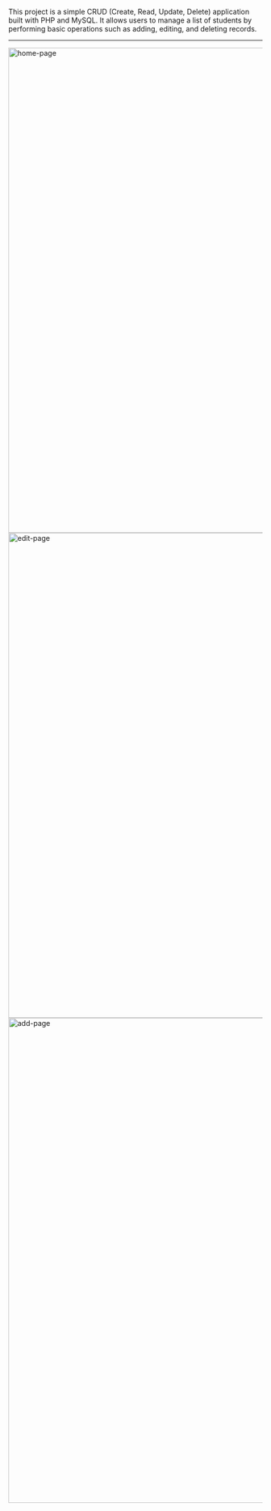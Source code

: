 This project is a simple CRUD (Create, Read, Update, Delete) application built with PHP and MySQL. It allows users to manage a list of students by performing basic operations such as adding, editing, and deleting records. 

---

<img width="960" alt="home-page" src="https://github.com/raflizocky/web-projects/assets/111034180/fe2c0278-7269-4a94-b1cf-99d4f76bd591">
<img width="960" alt="edit-page" src="https://github.com/raflizocky/web-projects/assets/111034180/89060e6e-d197-4966-8b88-f5b6000dafdf">
<img width="960" alt="add-page" src="https://github.com/raflizocky/web-projects/assets/111034180/9ce34b2f-c81c-42d2-ba8f-77bc23d4df89">
